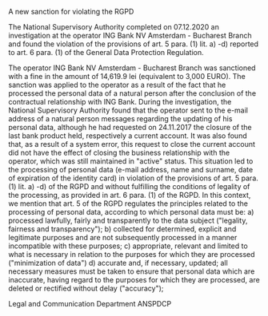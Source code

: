 A new sanction for violating the RGPD

The National Supervisory Authority completed on 07.12.2020 an investigation at the operator ING Bank NV Amsterdam - Bucharest Branch and found the violation of the provisions of art. 5 para. (1) lit. a) -d) reported to art. 6 para. (1) of the General Data Protection Regulation.

The operator ING Bank NV Amsterdam - Bucharest Branch was sanctioned with a fine in the amount of 14,619.9 lei (equivalent to 3,000 EURO). The sanction was applied to the operator as a result of the fact that he processed the personal data of a natural person after the conclusion of the contractual relationship with ING Bank. During the investigation, the National Supervisory Authority found that the operator sent to the e-mail address of a natural person messages regarding the updating of his personal data, although he had requested on 24.11.2017 the closure of the last bank product held, respectively a current account. It was also found that, as a result of a system error, this request to close the current account did not have the effect of closing the business relationship with the operator, which was still maintained in "active" status. This situation led to the processing of personal data  (e-mail address, name and surname, date of expiration of the identity card) in violation of the provisions of art. 5 para. (1) lit. a) -d) of the RGPD and without fulfilling the conditions of legality of the processing, as provided in art. 6 para. (1) of the RGPD. 
In this context, we mention that art. 5 of the RGPD regulates the principles related to the processing of personal data, according to which personal data must be: 
a) processed lawfully, fairly and transparently to the data subject ("legality, fairness and transparency"); 
b) collected for determined, explicit and legitimate purposes and are not subsequently processed in a manner incompatible with these purposes; 
c) appropriate, relevant and limited to what is necessary in relation to the purposes for which they are processed ("minimization of data") 
d) accurate and, if necessary, updated; all necessary measures must be taken to ensure that personal data which are inaccurate, having regard to the purposes for which they are processed, are deleted or rectified without delay ("accuracy"); 

Legal and Communication Department 
ANSPDCP
